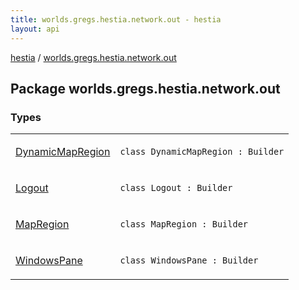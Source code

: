 ```yaml
---
title: worlds.gregs.hestia.network.out - hestia
layout: api
---
```


<div class='api-docs-breadcrumbs'><a href="../index.html">hestia</a> / <a href="./index.html">worlds.gregs.hestia.network.out</a></div>

## Package worlds.gregs.hestia.network.out

### Types

<table class="api-docs-table">
<tbody>
<tr>
<td markdown="1">

<a href="-dynamic-map-region/index.html">DynamicMapRegion</a>


</td>
<td markdown="1">
<div class="signature"><code><span class="keyword">class </span><span class="identifier">DynamicMapRegion</span>&nbsp;<span class="symbol">:</span>&nbsp;<span class="identifier">Builder</span></code></div>

</td>
</tr>
<tr>
<td markdown="1">

<a href="-logout/index.html">Logout</a>


</td>
<td markdown="1">
<div class="signature"><code><span class="keyword">class </span><span class="identifier">Logout</span>&nbsp;<span class="symbol">:</span>&nbsp;<span class="identifier">Builder</span></code></div>

</td>
</tr>
<tr>
<td markdown="1">

<a href="-map-region/index.html">MapRegion</a>


</td>
<td markdown="1">
<div class="signature"><code><span class="keyword">class </span><span class="identifier">MapRegion</span>&nbsp;<span class="symbol">:</span>&nbsp;<span class="identifier">Builder</span></code></div>

</td>
</tr>
<tr>
<td markdown="1">

<a href="-windows-pane/index.html">WindowsPane</a>


</td>
<td markdown="1">
<div class="signature"><code><span class="keyword">class </span><span class="identifier">WindowsPane</span>&nbsp;<span class="symbol">:</span>&nbsp;<span class="identifier">Builder</span></code></div>

</td>
</tr>
</tbody>
</table>
